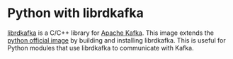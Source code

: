 # Python with librdkafka

[librdkafka](https://github.com/edenhill/librdkafka) is a C/C++ library for [Apache Kafka](https://kafka.apache.org). This image extends the [python official image](https://hub.docker.com/_/python/) by building and installing librdkafka. This is useful for Python modules that use librdkafka to communicate with Kafka.
